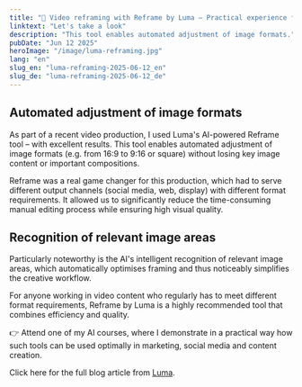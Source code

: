 ```yaml
---
title: "🎥 Video reframing with Reframe by Luma – Practical experience from production"
linktext: "Let's take a look"
description: "This tool enables automated adjustment of image formats."
pubDate: "Jun 12 2025"
heroImage: "/image/luma-reframing.jpg"
lang: "en"
slug_en: "luma-reframing-2025-06-12_en"
slug_de: "luma-reframing-2025-06-12_de"
---
```


## Automated adjustment of image formats
As part of a recent video production, I used Luma's AI-powered Reframe tool – with excellent results. This tool enables automated adjustment of image formats (e.g. from 16:9 to 9:16 or square) without losing key image content or important compositions. 

Reframe was a real game changer for this production, which had to serve different output channels (social media, web, display) with different format requirements. It allowed us to significantly reduce the time-consuming manual editing process while ensuring high visual quality.

## Recognition of relevant image areas
Particularly noteworthy is the AI's intelligent recognition of relevant image areas, which automatically optimises framing and thus noticeably simplifies the creative workflow.

For anyone working in video content who regularly has to meet different format requirements, Reframe by Luma is a highly recommended tool that combines efficiency and quality.

👉 Attend one of my AI courses, where I demonstrate in a practical way how such tools can be used optimally in marketing, social media and content creation.

Click here for the full blog article from [Luma](https://lumalabs.ai/blog/news/introducing-reframe).